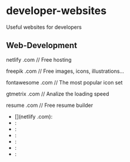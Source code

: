 # developer-websites
Useful websites for developers

## Web-Development

netlify .com
// Free hosting

freepik .com
// Free images, icons, illustrations...

 fontawesome .com
// The most popular icon set

gtmetrix .com
// Analize the loading speed

resume .com
// Free resume builder

- [](netlify .com):
- []():
- []():
- []():
- []():
- []():
- []():

